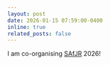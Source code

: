 ```yaml
---
layout: post
date: 2026-01-15 07:59:00-0400
inline: true
related_posts: false
---
```


I am co-organising [SAfJR](https://www.safjr.org/) 2026! 